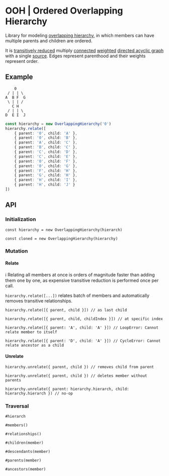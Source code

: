 # OOH | Ordered Overlapping Hierarchy

Library for modeling [overlapping hierarchy](https://en.wikipedia.org/wiki/Hierarchy#Degree_of_branching), in which members can have multiple parents and children are ordered.

It is [transitively reduced](https://en.wikipedia.org/wiki/Transitive_reduction#In_directed_acyclic_graphs) multiply [connected](https://en.wikipedia.org/wiki/Graph_(discrete_mathematics)#Connected_graph) [weighted](https://en.wikipedia.org/wiki/Graph_(discrete_mathematics)#Weighted_graph) [directed acyclic graph](https://en.wikipedia.org/wiki/Directed_acyclic_graph) with a single [source](https://en.wikipedia.org/wiki/Glossary_of_graph_theory#S). Edges represent parenthood and their weights represent order.

## Example

```text
    0
 / | | \
A  B F  G
 \ | | /
   C H
 / | | \
D  E I  J
```

```typescript
const hierarchy = new OverlappingHierarchy('0')
hierarchy.relate([
    { parent: '0', child: 'A' },
    { parent: '0', child: 'B' },
    { parent: 'A', child: 'C' },
    { parent: 'B', child: 'C' },
    { parent: 'C', child: 'D' },
    { parent: 'C', child: 'E' },
    { parent: '0', child: 'F' },
    { parent: '0', child: 'G' },
    { parent: 'F', child: 'H' },
    { parent: 'G', child: 'H' },
    { parent: 'H', child: 'I' },
    { parent: 'H', child: 'J' }
])
```

## API

### Initialization

`const hierarchy = new OverlappingHierarchy(hierarch)`

`const cloned = new OverlappingHierarchy(hierarchy)`

### Mutation

#### Relate

ℹ️ Relating all members at once is orders of magnitude faster than adding them one by one, as expensive transitive reduction is performed once per call.

`hierarchy.relate([...])` relates batch of members and automatically removes transitive relationships.

`hierarchy.relate([{ parent, child }]) // as last child`

`hierarchy.relate([{ parent, child, childIndex }]) // at specific index`

`hierarchy.relate([{ parent: 'A', child: 'A' }]) // LoopError: Cannot relate member to itself`

`hierarchy.relate([{ parent: 'D', child: 'A' }]) // CycleError: Cannot relate ancestor as a child`

#### Unrelate

`hierarchy.unrelate({ parent, child }) // removes child from parent`

`hierarchy.unrelate({ parent, child }) // deletes member without parents`

`hierarchy.unrelate({ parent: hierarchy.hierarch, child: hierarchy.hierarch }) // no-op`

### Traversal

`#hierarch`

`#members()`

`#relationships()`

`#children(member)`

`#descendants(member)`

`#parents(member)`

`#ancestors(member)`
